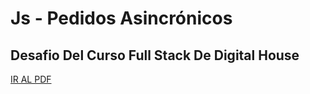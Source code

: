 # Js - Pedidos Asincrónicos
## Desafio Del Curso Full Stack De Digital House

<a href="https://github.com/Kaiael24/Js_pedidosAsincronicos/blop/master/Desafio/pedidoAsincronico.pdf">IR AL PDF</a>
